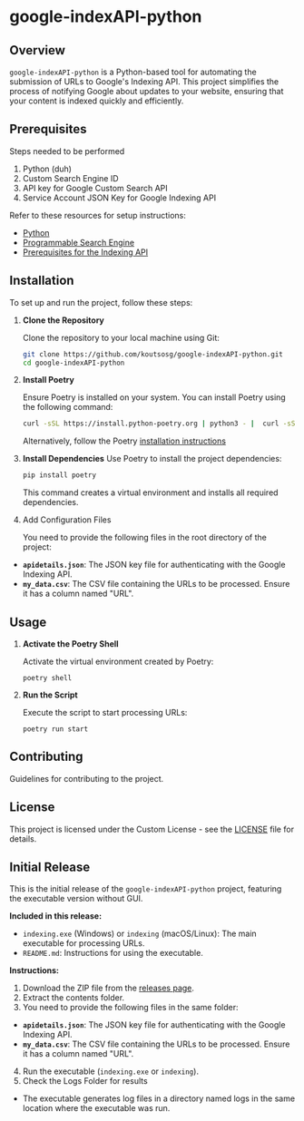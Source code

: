 # google-indexAPI-python

## Overview

`google-indexAPI-python` is a Python-based tool for automating the submission of URLs to Google's Indexing API. This project simplifies the process of notifying Google about updates to your website, ensuring that your content is indexed quickly and efficiently.

## Prerequisites

Steps needed to be performed

1. Python (duh)
2. Custom Search Engine ID
3. API key for Google Custom Search API
4. Service Account JSON Key for Google Indexing API

Refer to these resources for setup instructions:

- [Python](https://www.python.org/)
- [Programmable Search Engine](https://developers.google.com/custom-search/docs/overview)
- [Prerequisites for the Indexing API](https://developers.google.com/search/apis/indexing-api/v3/prereqs#oauth)

## Installation

To set up and run the project, follow these steps:

1. **Clone the Repository**

   Clone the repository to your local machine using Git:

   ```bash
   git clone https://github.com/koutsosg/google-indexAPI-python.git
   cd google-indexAPI-python
   ```

2. **Install Poetry**

   Ensure Poetry is installed on your system. You can install Poetry using the following command:

   ```bash
   curl -sSL https://install.python-poetry.org | python3 - |  curl -sSL https://install.python-poetry.org | python -
   ```

   Alternatively, follow the Poetry [installation instructions](https://python-poetry.org/docs/#installation)

3. **Install Dependencies**
   Use Poetry to install the project dependencies:

   ```bash
   pip install poetry
   ```

   This command creates a virtual environment and installs all required dependencies.

4. Add Configuration Files

   You need to provide the following files in the root directory of the project:

- **`apidetails.json`**: The JSON key file for authenticating with the Google Indexing API.
- **`my_data.csv`**: The CSV file containing the URLs to be processed. Ensure it has a column named "URL".

## Usage

1. **Activate the Poetry Shell**

   Activate the virtual environment created by Poetry:

   ```bush
   poetry shell
   ```

2. **Run the Script**

   Execute the script to start processing URLs:

   ```bush
   poetry run start
   ```

## Contributing

Guidelines for contributing to the project.

## License

This project is licensed under the Custom License - see the [LICENSE](https://github.com/koutsosg/google-indexAPI-python?tab=License-1-ov-file#readme) file for details.

## Initial Release

This is the initial release of the `google-indexAPI-python` project, featuring the executable version without GUI.

**Included in this release:**

- `indexing.exe` (Windows) or `indexing` (macOS/Linux): The main executable for processing URLs.
- `README.md`: Instructions for using the executable.

**Instructions:**

1. Download the ZIP file from the [releases page](https://github.com/koutsosg/google-indexAPI-python/releases).
2. Extract the contents folder.
3. You need to provide the following files in the same folder:

- **`apidetails.json`**: The JSON key file for authenticating with the Google Indexing API.
- **`my_data.csv`**: The CSV file containing the URLs to be processed. Ensure it has a column named "URL".

4. Run the executable (`indexing.exe` or `indexing`).
5. Check the Logs Folder for results

- The executable generates log files in a directory named logs in the same location where the executable was run.
